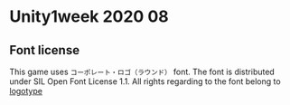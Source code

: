 # Unity1week 2020 08

## Font license
This game uses `コーポレート・ロゴ（ラウンド）` font.
The font is distributed under SIL Open Font License 1.1.
All rights regarding to the font belong to [logotype](https://logotype.jp/)
